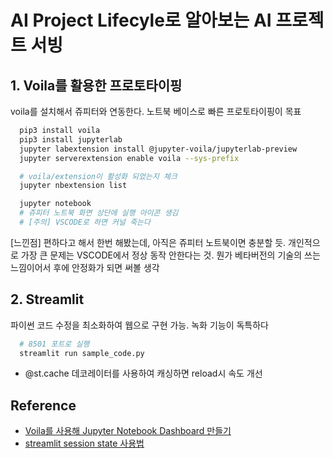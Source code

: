 # AI Project Lifecyle로 알아보는 AI 프로젝트 서빙

## 1. Voila를 활용한 프로토타이핑

voila를 설치해서 쥬피터와 연동한다. 노트북 베이스로 빠른 프로토타이핑이 목표

```bash
  pip3 install voila
  pip3 install jupyterlab
  jupyter labextension install @jupyter-voila/jupyterlab-preview 
  jupyter serverextension enable voila --sys-prefix

  # voila/extension이 활성화 되었는지 체크
  jupyter nbextension list

  jupyter notebook 
  # 쥬피터 노트북 화면 상단에 실행 아이콘 생김
  # [주의] VSCODE로 하면 커널 죽는다
```

[느낀점] 편하다고 해서 한번 해봤는데, 아직은 쥬피터 노트북이면 충분할 듯. 개인적으로 가장 큰 문제는 VSCODE에서 정상 동작 안한다는 것. 뭔가 베타버전의 기술의 쓰는 느낌이어서 후에 안정화가 되면 써볼 생각

## 2. Streamlit

파이썬 코드 수정을 최소화하여 웹으로 구현 가능. 녹화 기능이 독특하다 

```bash
  # 8501 포트로 실행 
  streamlit run sample_code.py
```

- @st.cache 데코레이터를 사용하여 캐싱하면 reload시 속도 개선

## Reference

- [Voila를 사용해 Jupyter Notebook Dashboard 만들기](https://zzsza.github.io/development/2020/01/06/jupyter_notebook_voila_dashboard/)
- [streamlit session state 사용법](https://blog.streamlit.io/session-state-for-streamlit/)